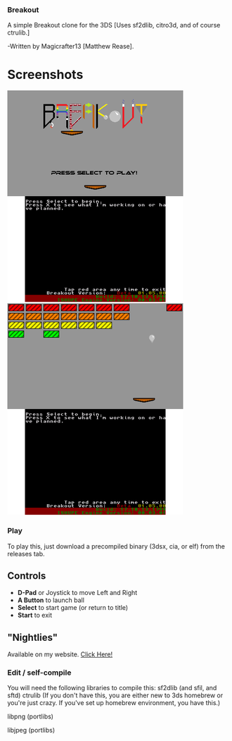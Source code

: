 ### Breakout
A simple Breakout clone for the 3DS [Uses sf2dlib, citro3d, and of course ctrulib.]

-Written by Magicrafter13 [Matthew Rease].

# Screenshots

![Screenshot1](/BreakoutLeft.png) ![Screenshot2](/BreakoutRight.png)


### Play
To play this, just download a precompiled binary (3dsx, cia, or elf) from the releases tab.

## Controls
* __D-Pad__ or Joystick to move Left and Right
* __A Button__ to launch ball
* __Select__ to start game (or return to title)
* __Start__ to exit

## "Nightlies"
Available on my website. [Click Here!](http://oldforgeinn.ddns.net/Games/?game=Breakout)

### Edit / self-compile
You will need the following libraries to compile this:
sf2dlib (and sfil, and sftd)
ctrulib (If you don't have this, you are either new to 3ds homebrew or you're just crazy.
    If you've set up homebrew environment, you have this.)

libpng (portlibs)

libjpeg (portlibs)

